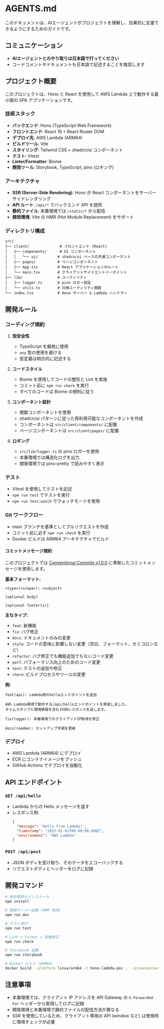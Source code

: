 # AGENTS.md

このドキュメントは、AIエージェントがプロジェクトを理解し、効果的に支援できるようにするためのガイドです。

## コミュニケーション

- **AIエージェントとのやり取りは日本語で行ってください**
- コードコメントやドキュメントも日本語で記述することを推奨します

## プロジェクト概要

このプロジェクトは、Hono と React を使用して AWS Lambda 上で動作する最小限の SPA アプリケーションです。

### 技術スタック

- **バックエンド**: Hono (TypeScript Web Framework)
- **フロントエンド**: React 18 + React Router DOM
- **デプロイ先**: AWS Lambda (ARM64)
- **ビルドツール**: Vite
- **スタイリング**: Tailwind CSS + shadcn/ui コンポーネント
- **テスト**: Vitest
- **Linter/Formatter**: Biome
- **開発ツール**: Storybook, TypeScript, pino (ロギング)

### アーキテクチャ

- **SSR (Server-Side Rendering)**: Hono が React コンポーネントをサーバーサイドレンダリング
- **API ルート**: `/api/*` でバックエンド API を提供
- **静的ファイル**: 本番環境では `/static/*` から配信
- **開発環境**: Vite の HMR (Hot Module Replacement) をサポート

### ディレクトリ構成

```
src/
├── client/              # フロントエンド (React)
│   ├── components/      # UI コンポーネント
│   │   └── ui/         # shadcn/ui ベースの共通コンポーネント
│   ├── pages/          # ページコンポーネント
│   ├── App.tsx         # React アプリケーションのルート
│   └── main.tsx        # クライアントサイドエントリーポイント
├── lib/                # ユーティリティ
│   ├── logger.ts       # pino ロガー設定
│   └── utils.ts        # 汎用ユーティリティ関数
└── index.tsx           # Hono サーバー & Lambda ハンドラー
```

## 開発ルール

### コーディング規約

1. **型安全性**
   - TypeScript を厳格に使用
   - `any` 型の使用を避ける
   - 型定義は明示的に記述する

2. **コードスタイル**
   - Biome を使用してコードの整形と Lint を実施
   - コミット前に `npm run check` を実行
   - すべてのコードは Biome の規則に従う

3. **コンポーネント設計**
   - 関数コンポーネントを使用
   - shadcn/ui パターンに従った再利用可能なコンポーネントを作成
   - コンポーネントは `src/client/components/` に配置
   - ページコンポーネントは `src/client/pages/` に配置

4. **ロギング**
   - `src/lib/logger.ts` の pino ロガーを使用
   - 本番環境では構造化ログを出力
   - 開発環境では pino-pretty で読みやすく表示

### テスト

- Vitest を使用してテストを記述
- `npm run test` でテストを実行
- `npm run test:watch` でウォッチモードを使用

### Git ワークフロー

- main ブランチを基準としてプルリクエストを作成
- コミット前に必ず `npm run check` を実行
- Docker ビルドは ARM64 アーキテクチャでビルド

#### コミットメッセージ規約

このプロジェクトでは [Conventional Commits v1.0.0](https://www.conventionalcommits.org/en/v1.0.0/) に準拠したコミットメッセージを使用します。

**基本フォーマット:**
```
<type>(<scope>): <subject>

[optional body]

[optional footer(s)]
```

**主なタイプ:**
- `feat`: 新機能
- `fix`: バグ修正
- `docs`: ドキュメントのみの変更
- `style`: コードの意味に影響しない変更（空白、フォーマット、セミコロンなど）
- `refactor`: バグ修正でも機能追加でもないコード変更
- `perf`: パフォーマンス向上のためのコード変更
- `test`: テストの追加や修正
- `chore`: ビルドプロセスやツールの変更

**例:**
```
feat(api): Lambda用のhelloエンドポイントを追加

AWS Lambda環境で動作する/api/helloエンドポイントを実装しました。
タイムスタンプと環境情報を含むJSONレスポンスを返します。
```

```
fix(logger): 本番環境でのクライアントIP取得を修正
```

```
docs(readme): セットアップ手順を更新
```

### デプロイ

- AWS Lambda (ARM64) にデプロイ
- ECR にコンテナイメージをプッシュ
- GitHub Actions でデプロイを自動化

## API エンドポイント

### `GET /api/hello`
- Lambda からの Hello メッセージを返す
- レスポンス例:
  ```json
  {
    "message": "Hello from Lambda!",
    "timestamp": "2025-01-01T00:00:00.000Z",
    "environment": "AWS Lambda"
  }
  ```

### `POST /api/post`
- JSON ボディを受け取り、そのデータをエコーバックする
- リクエストボディとヘッダーをログに記録

## 開発コマンド

```bash
# 依存関係のインストール
npm install

# 開発サーバー起動 (HMR 有効)
npm run dev

# テスト実行
npm run test

# Lint + Format + 自動修正
npm run check

# Storybook 起動
npm run storybook

# Docker ビルド (ARM64)
docker build --platform linux/arm64 -t hono-lambda-poc . --provenance=false
```

## 注意事項

- 本番環境では、クライアント IP アドレスを API Gateway の `X-Forwarded-For` ヘッダーから取得してログに記録
- 開発環境と本番環境で静的ファイルの配信方法が異なる
- SSR を使用しているため、クライアント専用の API (window など) は使用時に環境チェックが必要
